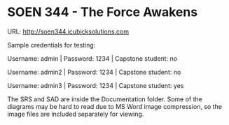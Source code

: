 # SOEN 344 - The Force Awakens

URL: http://soen344.icubicksolutions.com

Sample credentials for testing:

Username: admin | Password: 1234 | Capstone student: no

Username: admin2 | Password: 1234 | Capstone student: no

Username: admin3 | Password: 1234 | Capstone student: yes

The SRS and SAD are inside the Documentation folder. Some of the diagrams may be hard to read due to MS Word image compression, so the image files are included separately for viewing. 

